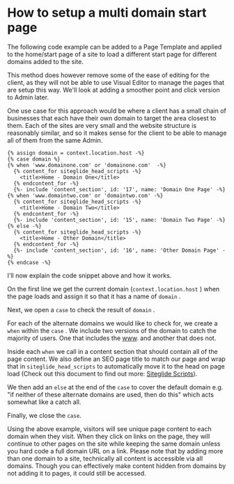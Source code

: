 # How to setup a multi domain start page

The following code example can be added to a Page Template and applied to the home/start page of a site to load a different start page for different domains added to the site.

This method does however remove some of the ease of editing for the client, as they will not be able to use Visual Editor to manage the pages that are setup this way. We'll look at adding a smoother point and click version to Admin later.

One use case for this approach would be where a client has a small chain of businesses that each have their own domain to target the area closest to them. Each of the sites are very small and the website structure is reasonably similar, and so it makes sense for the client to be able to manage all of them from the same Admin.

```liquid
{% assign domain = context.location.host -%}
{% case domain %}
{% when 'www.domainone.com' or 'domainone.com'  -%}
  {% content_for siteglide_head_scripts -%}
    <title>Home - Domain One</title>
  {% endcontent_for -%}
  {%- include 'content_section', id: '17', name: 'Domain One Page' -%}
{% when 'www.domaintwo.com' or 'domaintwo.com' -%}
  {% content_for siteglide_head_scripts -%}
    <title>Home - Domain Two</title>
  {% endcontent_for -%}
  {%- include 'content_section', id: '15', name: 'Domain Two Page' -%}
{% else -%}
  {% content_for siteglide_head_scripts -%}
    <title>Home - Other Domain</title>
  {% endcontent_for -%}
  {%- include 'content_section', id: '16', name: 'Other Domain Page' -%}
{% endcase -%}
```

I'll now explain the code snippet above and how it works.

On the first line we get the current domain (`context.location.host` ) when the page loads and assign it so that it has a name of `domain` .

Next, we open a `case` to check the result of `domain` .

For each of the alternate domains we would like to check for, we create a `when` within the `case` . We include two versions of the domain to catch the majority of users. One that includes the [www](how-to-setup-a-multi-domain-start-page.md). and another that does not.

Inside each `when` we call in a content section that should contain all of the page content. We also define an SEO page title to match our page and wrap that in `siteglide_head_scripts` to automatically move it to the head on page load (Check out this document to find out more: [Siteglide Scripts](../../../cms/file-manager/fetching-assets-only-when-needed-and-avoiding-duplicates.md)).

We then add an `else` at the end of the `case` to cover the default domain e.g. "if neither of these alternate domains are used, then do this" which acts somewhat like a catch all.

Finally, we close the `case`.

Using the above example, visitors will see unique page content to each domain when they visit. When they click on links on the page, they will continue to other pages on the site while keeping the same domain unless you hard code a full domain URL on a link. Please note that by adding more than one domain to a site, technically all content is accessible via all domains. Though you can effectively make content hidden from domains by not adding it to pages, it could still be accessed.
